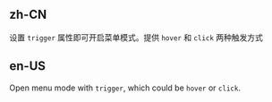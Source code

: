## zh-CN

设置 `trigger` 属性即可开启菜单模式。提供 `hover` 和 `click` 两种触发方式

## en-US

Open menu mode with `trigger`, which could be `hover` or `click`.
